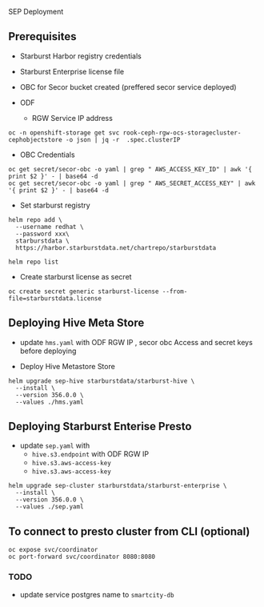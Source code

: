 SEP Deployment
## Prerequisites
- Starburst Harbor registry credentials
- Starburst Enterprise license file
- OBC for Secor bucket created (preffered secor service deployed)

- ODF 
  - RGW Service IP address
```
oc -n openshift-storage get svc rook-ceph-rgw-ocs-storagecluster-cephobjectstore -o json | jq -r  .spec.clusterIP
```
  - OBC Credentials
```
oc get secret/secor-obc -o yaml | grep " AWS_ACCESS_KEY_ID" | awk '{ print $2 }' - | base64 -d
oc get secret/secor-obc -o yaml | grep " AWS_SECRET_ACCESS_KEY" | awk '{ print $2 }' - | base64 -d
```

- Set starburst registry
```
helm repo add \
  --username redhat \
  --password xxx\
  starburstdata \
  https://harbor.starburstdata.net/chartrepo/starburstdata

helm repo list
 ```
- Create starburst license as secret
```
oc create secret generic starburst-license --from-file=starburstdata.license
```

## Deploying Hive Meta Store

- update `hms.yaml` with ODF RGW IP , secor obc Access and secret keys before deploying

- Deploy Hive Metastore Store
```
helm upgrade sep-hive starburstdata/starburst-hive \
  --install \
  --version 356.0.0 \
  --values ./hms.yaml
```
## Deploying Starburst Enterise Presto
- update `sep.yaml` with
  - `hive.s3.endpoint` with ODF RGW IP
  - `hive.s3.aws-access-key`
  - `hive.s3.aws-access-key`  

```
helm upgrade sep-cluster starburstdata/starburst-enterprise \
  --install \
  --version 356.0.0 \
  --values ./sep.yaml
```

## To connect to presto cluster from CLI (optional)
```
oc expose svc/coordinator
oc port-forward svc/coordinator 8080:8080
```

### TODO
- update service postgres name to `smartcity-db`


